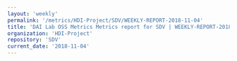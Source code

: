 ```yaml
---
layout: 'weekly'
permalink: '/metrics/HDI-Project/SDV/WEEKLY-REPORT-2018-11-04'
title: 'DAI Lab OSS Metrics Metrics report for SDV | WEEKLY-REPORT-2018-11-04'
organization: 'HDI-Project'
repository: 'SDV'
current_date: '2018-11-04'
---
```

